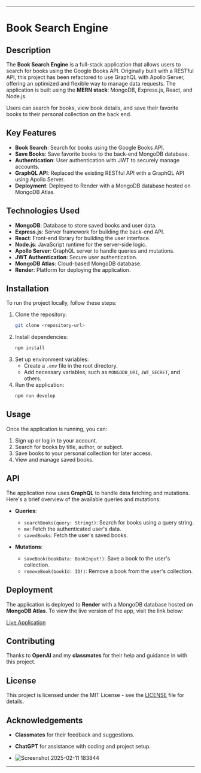 
---

# Book Search Engine

## Description

The **Book Search Engine** is a full-stack application that allows users to search for books using the Google Books API. Originally built with a RESTful API, this project has been refactored to use GraphQL with Apollo Server, offering an optimized and flexible way to manage data requests. The application is built using the **MERN stack**: MongoDB, Express.js, React, and Node.js.

Users can search for books, view book details, and save their favorite books to their personal collection on the back end.

## Key Features

- **Book Search**: Search for books using the Google Books API.
- **Save Books**: Save favorite books to the back-end MongoDB database.
- **Authentication**: User authentication with JWT to securely manage accounts.
- **GraphQL API**: Replaced the existing RESTful API with a GraphQL API using Apollo Server.
- **Deployment**: Deployed to Render with a MongoDB database hosted on MongoDB Atlas.

## Technologies Used

- **MongoDB**: Database to store saved books and user data.
- **Express.js**: Server framework for building the back-end API.
- **React**: Front-end library for building the user interface.
- **Node.js**: JavaScript runtime for the server-side logic.
- **Apollo Server**: GraphQL server to handle queries and mutations.
- **JWT Authentication**: Secure user authentication.
- **MongoDB Atlas**: Cloud-based MongoDB database.
- **Render**: Platform for deploying the application.

## Installation

To run the project locally, follow these steps:

1. Clone the repository:
   ```bash
   git clone <repository-url>
   ```
2. Install dependencies:
   ```bash
   npm install
   ```
3. Set up environment variables:
   - Create a `.env` file in the root directory.
   - Add necessary variables, such as `MONGODB_URI`, `JWT_SECRET`, and others.
4. Run the application:
   ```bash
   npm run develop
   ```

## Usage

Once the application is running, you can:

1. Sign up or log in to your account.
2. Search for books by title, author, or subject.
3. Save books to your personal collection for later access.
4. View and manage saved books.

## API

The application now uses **GraphQL** to handle data fetching and mutations. Here's a brief overview of the available queries and mutations:

- **Queries**:
  - `searchBooks(query: String!)`: Search for books using a query string.
  - `me`: Fetch the authenticated user's data.
  - `savedBooks`: Fetch the user's saved books.

- **Mutations**:
  - `saveBook(bookData: BookInput!)`: Save a book to the user's collection.
  - `removeBook(bookId: ID!)`: Remove a book from the user's collection.

## Deployment

The application is deployed to **Render** with a MongoDB database hosted on **MongoDB Atlas**. To view the live version of the app, visit the link below:

[Live Application](https://book-search-xhlx.onrender.com/)

## Contributing

Thanks to **OpenAI** and my **classmates** for their help and guidance in with this project.

## License

This project is licensed under the MIT License - see the [LICENSE](LICENSE) file for details.

## Acknowledgements

- **Classmates** for their feedback and suggestions.
- **ChatGPT** for assistance with coding and project setup.

- ![Screenshot 2025-02-11 183844](https://github.com/user-attachments/assets/c0a8a1cf-b31f-4920-baf4-75fbe9cd2303)



---
